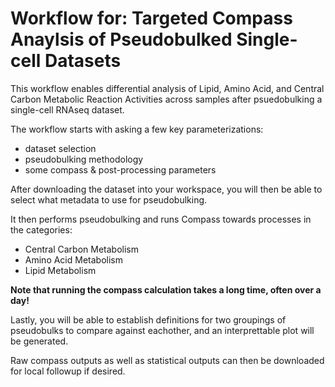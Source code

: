 # Workflow for: Targeted Compass Anaylsis of Pseudobulked Single-cell Datasets

This workflow enables differential analysis of Lipid, Amino Acid, and Central Carbon Metabolic Reaction Activities across samples after psuedobulking a single-cell RNAseq dataset. 

The workflow starts with asking a few key parameterizations:
- dataset selection
- pseudobulking methodology
- some compass & post-processing parameters

After downloading the dataset into your workspace, you will then be able to select what metadata to use for pseudobulking.

It then performs pseudobulking and runs Compass towards processes in the categories:
- Central Carbon Metabolism
- Amino Acid Metabolism
- Lipid Metabolism

**Note that running the compass calculation takes a long time, often over a day!**

Lastly, you will be able to establish definitions for two groupings of pseudobulks to compare against eachother,
and an interprettable plot will be generated.

Raw compass outputs as well as statistical outputs can then be downloaded for local followup if desired.

